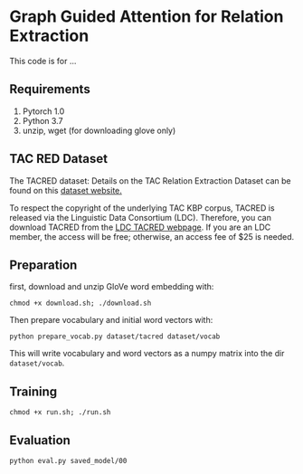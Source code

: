 # Graph Guided Attention for Relation Extraction
This code is for ...
## Requirements
1. Pytorch 1.0
2. Python 3.7
3. unzip, wget (for downloading glove only)
## TAC RED Dataset
The TACRED dataset: Details on the TAC Relation Extraction Dataset can be found on this [dataset website.](https://nlp.stanford.edu/projects/tacred/)

To respect the copyright of the underlying TAC KBP corpus, TACRED is released via the Linguistic Data Consortium (LDC). Therefore, you can download TACRED from the [LDC TACRED webpage](https://catalog.ldc.upenn.edu/LDC2018T24). If you are an LDC member, the access will be free; otherwise, an access fee of $25 is needed.

## Preparation
first, download and unzip GloVe word embedding with:
```
chmod +x download.sh; ./download.sh
```
Then prepare vocabulary and initial word vectors with:
```
python prepare_vocab.py dataset/tacred dataset/vocab 
```
This will write vocabulary and word vectors as a numpy matrix into the dir `dataset/vocab`.

## Training
```
chmod +x run.sh; ./run.sh
```

## Evaluation
```
python eval.py saved_model/00
```


